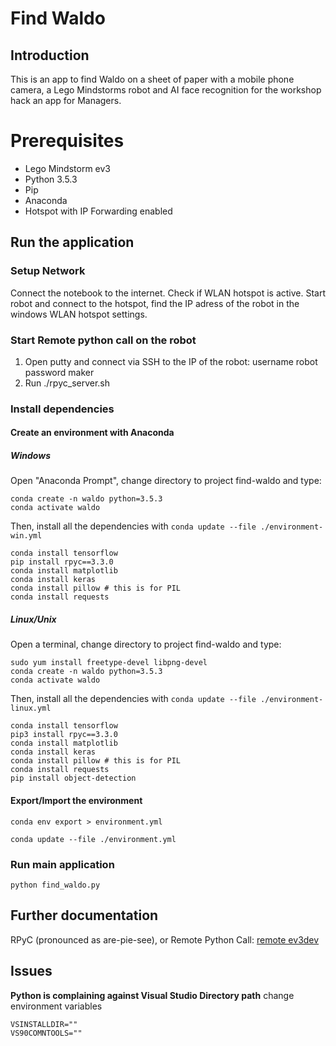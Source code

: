 # Find Waldo
## Introduction
This is an app to find Waldo on a sheet of paper with a mobile phone camera, a Lego Mindstorms robot and AI face recognition for the workshop hack an app for Managers. 

# Prerequisites
- Lego Mindstorm ev3
- Python 3.5.3
- Pip
- Anaconda
- Hotspot with IP Forwarding enabled

## Run the application

### Setup Network
Connect the notebook to the internet. Check if WLAN hotspot is active. Start robot and connect to the hotspot, find the IP adress of the robot in the windows WLAN hotspot settings.

### Start Remote python call on the robot
1. Open putty and connect via SSH to the IP of the robot:
	username robot
	password maker 
2. Run ./rpyc_server.sh

### Install dependencies
#### Create an environment with Anaconda
##### Windows
Open "Anaconda Prompt", change directory to project find-waldo and type:
```
conda create -n waldo python=3.5.3
conda activate waldo
```
Then, install all the dependencies with `conda update --file ./environment-win.yml`
```
conda install tensorflow
pip install rpyc==3.3.0
conda install matplotlib
conda install keras
conda install pillow # this is for PIL
conda install requests
```

##### Linux/Unix
Open a terminal, change directory to project find-waldo and type:
```
sudo yum install freetype-devel libpng-devel
conda create -n waldo python=3.5.3
conda activate waldo
```
Then, install all the dependencies with `conda update --file ./environment-linux.yml`
```
conda install tensorflow
pip3 install rpyc==3.3.0
conda install matplotlib
conda install keras
conda install pillow # this is for PIL
conda install requests
pip install object-detection
```

#### Export/Import the environment
```
conda env export > environment.yml
```

```
conda update --file ./environment.yml
```

### Run main application
```
python find_waldo.py
```

## Further documentation
RPyC (pronounced as are-pie-see), or Remote Python Call:
[remote ev3dev](https://ev3dev-lang.readthedocs.io/projects/python-ev3dev/en/stable/rpyc.html)

## Issues
**Python is complaining against Visual Studio Directory path**
change environment variables
```
VSINSTALLDIR=""
VS90COMNTOOLS=""
```